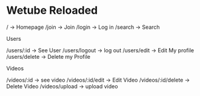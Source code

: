# Wetube Reloaded

/ -> Homepage
/join -> Join
/login -> Log in
/search -> Search

Users

/users/:id -> See User
/users/logout -> log out
/users/edit -> Edit My profile
/users/delete -> Delete my Profile

Videos

/videos/:id -> see video
/videos/:id/edit -> Edit Video
/videos/:id/delete -> Delete Video
/videos/upload -> upload video
